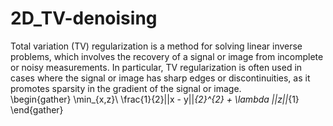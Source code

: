 # 2D_TV-denoising
Total variation (TV) regularization is a method for solving linear inverse problems, which involves the recovery of a signal or image from incomplete or noisy measurements. In particular, TV regularization is often used in cases where the signal or image has sharp edges or discontinuities, as it promotes sparsity in the gradient of the signal or image. <br>
\begin{gather}
\min_{x,z}\  \frac{1}{2}||x - y||_{2}^{2} + \lambda ||z||_{1}
\end{gather}
